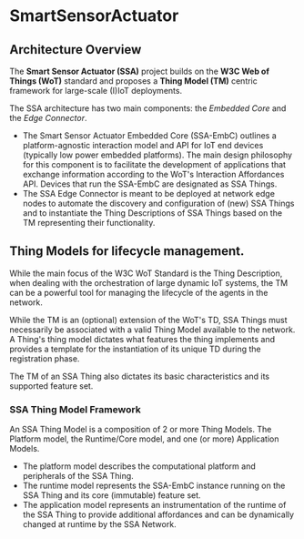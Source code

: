 # SmartSensorActuator

## Architecture Overview

The **Smart Sensor Actuator (SSA)** project builds on the **W3C Web of Things (WoT)** standard and proposes a **Thing Model (TM)** centric
framework for large-scale (I)IoT deployments.

The SSA architecture has two main components: the _Embedded Core_ and the _Edge Connector_.
- The Smart Sensor Actuator Embedded Core (SSA-EmbC) outlines a platform-agnostic interaction model and API for IoT end devices (typically low
power embedded platforms).
The main design philosophy for this component is to facilitate the development of applications that exchange information according to the WoT's
Interaction Affordances API. Devices that run the SSA-EmbC are designated as SSA Things.
- The SSA Edge Connector is meant to be deployed at network edge nodes to automate the discovery and configuration of (new) SSA Things and
to instantiate the Thing Descriptions of SSA Things based on the TM representing their functionality.

## Thing Models for lifecycle management.

While the main focus of the W3C WoT Standard is the Thing Description, when dealing with the orchestration of large dynamic IoT systems, the TM can be
a powerful tool for managing the lifecycle of the agents in the network.

While the TM is an (optional) extension of the WoT's TD, SSA Things must necessarily be associated with a valid Thing Model available to the network.
A Thing's thing model dictates what features the thing implements and provides a template for the instantiation of its unique TD during the registration 
phase.

The TM of an SSA Thing also dictates its basic characteristics and its supported feature set.

### SSA Thing Model Framework

An SSA Thing Model is a composition of 2 or more Thing Models. The Platform model, the Runtime/Core model, and one (or more) Application Models.
- The platform model describes the computational platform and peripherals of the SSA Thing.
- The runtime model represents the SSA-EmbC instance running on the SSA Thing and its core (immutable) feature set.
- The application model represents an instrumentation of the runtime of the SSA Thing to provide additional affordances and can be dynamically changed
at runtime by the SSA Network.
